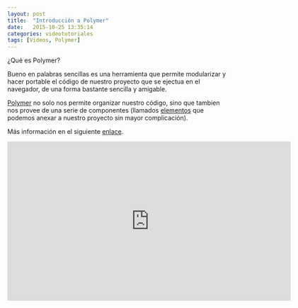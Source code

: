 ```yaml
---
layout: post
title:  "Introducción a Polymer"
date:   2015-10-25 13:35:14
categories: videotutoriales
tags: [Videos, Polymer]
---
```



¿Qué es Polymer?

Bueno en palabras sencillas es una herramienta que permite modularizar y hacer portable el código de nuestro proyecto que se ejectua en el navegador, de una forma bastante sencilla y amigable.

<a href="https://www.polymer-project.org/" target="__blank">Polymer</a> no solo nos permite organizar nuestro código, sino que tambien nos provee de una serie de componentes (llamados <a href="https://elements.polymer-project.org/" target="__blank">elementos</a> que podemos anexar a nuestro proyecto sin mayor complicación).

Más información en el siguiente <a href="http://www.genbetadev.com/desarrollo-web/polymer-1-0" target="__blank">enlace</a>.

<p class="text-center video">
	<iframe width="640" height="360" src="https://www.youtube.com/embed/videoseries?list=PLP_fYxT3MpArvJVa1vA1KeyDB6nbJaoLe&amp;showinfo=0" frameborder="0" allowfullscreen></iframe>
</p>